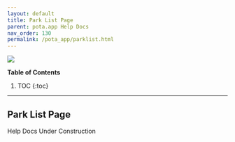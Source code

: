 ```yaml
---
layout: default
title: Park List Page
parent: pota.app Help Docs
nav_order: 130
permalink: /pota_app/parklist.html
---
```


![](images/pota-256x256.png)


**Table of Contents**
1. TOC
{:toc}
---

## Park List Page
Help Docs Under Construction